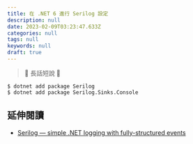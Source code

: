 ```yaml
---
title: 在 .NET 6 進行 Serilog 設定
description: null
date: 2023-02-09T03:23:47.633Z
categories: null
tags: null
keywords: null
draft: true
---
```


> 🔖 長話短說 🔖
>

<!--more-->

```
$ dotnet add package Serilog
$ dotnet add package Serilog.Sinks.Console
```



## 延伸閱讀

- [Serilog — simple .NET logging with fully-structured events](https://serilog.net/)